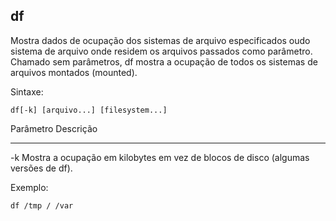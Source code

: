 ## df

Mostra dados de ocupação dos sistemas de arquivo especificados oudo
sistema de arquivo onde residem os arquivos passados como parâmetro.
Chamado sem parâmetros, df mostra a ocupação de todos os sistemas
de arquivos montados (mounted).

Sintaxe: 

	df[-k] [arquivo...] [filesystem...]

Parâmetro Descrição
--------- ---------
-k        Mostra a ocupação em kilobytes em vez de
          blocos de disco (algumas versões de df).

Exemplo:

	df /tmp / /var

